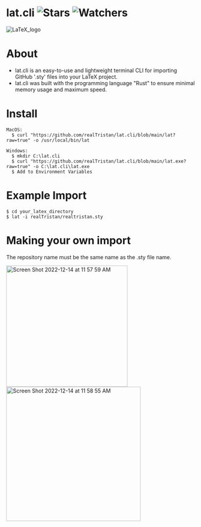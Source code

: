 # lat.cli ![Stars](https://img.shields.io/github/stars/realTristan/lat.cli?color=brightgreen) ![Watchers](https://img.shields.io/github/watchers/realTristan/lat.cli?label=Watchers)
![LaTeX_logo](https://user-images.githubusercontent.com/75189508/207660487-afff32e3-9ac2-474e-b3b2-36572537e272.png)

# About
- lat.cli is an easy-to-use and lightweight terminal CLI for importing GitHub '.sty' files into your LaTeX project.
- lat.cli was built with the programming language "Rust" to ensure minimal memory usage and maximum speed.

# Install
```
MacOS:
  $ curl "https://github.com/realTristan/lat.cli/blob/main/lat?raw=true" -o /usr/local/bin/lat
  
Windows:
  $ mkdir C:\lat.cli
  $ curl "https://github.com/realTristan/lat.cli/blob/main/lat.exe?raw=true" -o C:\lat.cli\lat.exe
  $ Add to Environment Variables
```

# Example Import
```
$ cd your_latex_directory
$ lat -i realTristan/realtristan.sty
```

# Making your own import
The repository name must be the same name as the .sty file name.

<img width="323" alt="Screen Shot 2022-12-14 at 11 57 59 AM" src="https://user-images.githubusercontent.com/75189508/207659388-222be577-aeee-43f3-93e4-13fa8b4a0995.png">
<img width="358" alt="Screen Shot 2022-12-14 at 11 58 55 AM" src="https://user-images.githubusercontent.com/75189508/207659400-18a60ed8-715d-44fb-9b21-1bb8e79a759a.png">
